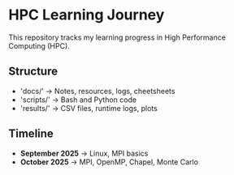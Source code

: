 # HPC Learning Journey

This repository tracks my learning progress in High Performance Computing (HPC).

## Structure
- 'docs/' -> Notes, resources, logs, cheetsheets
- 'scripts/' -> Bash and Python code
- 'results/' -> CSV files, runtime logs, plots

## Timeline
- **September 2025** -> Linux, MPI basics
- **October 2025** -> MPI, OpenMP, Chapel, Monte Carlo

